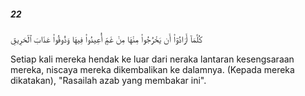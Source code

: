 ##### 22

<span class="ayah">كُلَّمَآ أَرَادُوٓا۟ أَن يَخْرُجُوا۟ مِنْهَا مِنْ غَمٍّ أُعِيدُوا۟ فِيهَا وَذُوقُوا۟ عَذَابَ ٱلْحَرِيقِ</span>

<span class="ayah_translation">Setiap kali mereka hendak ke luar dari neraka lantaran kesengsaraan mereka, niscaya mereka dikembalikan ke dalamnya. (Kepada mereka dikatakan), "Rasailah azab yang membakar ini".</span>

